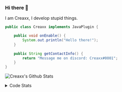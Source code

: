 ### Hi there 👋

I am Creaxx, I develop stupid things. 

```java
public class Creaxx implements JavaPlugin {

    public void onEnable() {
        System.out.println("Hello there!");
    }
    
    public String getContactInfo() {
        return "Message me on discord: Creaxx#0001";
    }
}
```

![Creaxx's Github Stats](https://github-readme-stats.vercel.app/api?username=CreaxxOG&show_icons=true&theme=dark&count_private=true)

<details>
  <summary>Code Stats</summary>

<!--START_SECTION:waka-->
![Code Time](http://img.shields.io/badge/Code%20Time-0%20secs-blue)

![Lines of code](https://img.shields.io/badge/From%20Hello%20World%20I%27ve%20Written--1%20Thousand%20lines%20of%20code-blue)

**🐱 My GitHub Data** 

> 🏆 254 Contributions in the Year 2022
 > 
> 📦 228.6 kB Used in GitHub's Storage 
 > 
> 🚫 Not Opted to Hire
 > 
> 📜 3 Public Repositories 
 > 
> 🔑 2 Private Repositories  
 > 
**I'm a Night 🦉** 

```text
🌞 Morning    17 commits     ██░░░░░░░░░░░░░░░░░░░░░░░   8.21% 
🌆 Daytime    73 commits     ████████░░░░░░░░░░░░░░░░░   35.27% 
🌃 Evening    100 commits    ████████████░░░░░░░░░░░░░   48.31% 
🌙 Night      17 commits     ██░░░░░░░░░░░░░░░░░░░░░░░   8.21%

```
📅 **I'm Most Productive on Wednesday** 

```text
Monday       46 commits     █████░░░░░░░░░░░░░░░░░░░░   22.22% 
Tuesday      35 commits     ████░░░░░░░░░░░░░░░░░░░░░   16.91% 
Wednesday    49 commits     ██████░░░░░░░░░░░░░░░░░░░   23.67% 
Thursday     18 commits     ██░░░░░░░░░░░░░░░░░░░░░░░   8.7% 
Friday       19 commits     ██░░░░░░░░░░░░░░░░░░░░░░░   9.18% 
Saturday     24 commits     ███░░░░░░░░░░░░░░░░░░░░░░   11.59% 
Sunday       16 commits     ██░░░░░░░░░░░░░░░░░░░░░░░   7.73%

```


📊 **This Week I Spent My Time On** 

```text
💬 Programming Languages: 
Java                     8 hrs 8 mins        █████████████████░░░░░░░░   71.27% 
XML                      2 hrs 5 mins        ████░░░░░░░░░░░░░░░░░░░░░   18.36% 
YAML                     29 mins             █░░░░░░░░░░░░░░░░░░░░░░░░   4.23% 
TypeScript               22 mins             ░░░░░░░░░░░░░░░░░░░░░░░░░   3.26% 
Markdown                 6 mins              ░░░░░░░░░░░░░░░░░░░░░░░░░   0.9%

🔥 Editors: 
IntelliJ                 11 hrs 13 mins      █████████████████████████   100.0%

```

**I Mostly Code in Java** 

```text
Java                     3 repos             ████████████░░░░░░░░░░░░░   50.0% 
EJS                      1 repo              ████░░░░░░░░░░░░░░░░░░░░░   16.67% 
Kotlin                   1 repo              ████░░░░░░░░░░░░░░░░░░░░░   16.67% 
Python                   1 repo              ████░░░░░░░░░░░░░░░░░░░░░   16.67%

```



 Last Updated on 11/08/2022 06:30:22 UTC
<!--END_SECTION:waka-->
</details>
